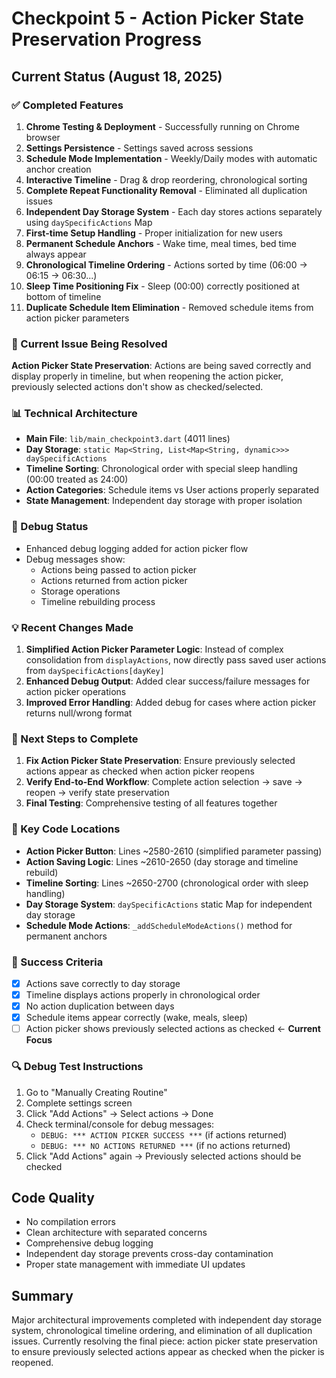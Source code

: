 # Checkpoint 5 - Action Picker State Preservation Progress

## Current Status (August 18, 2025)

### ✅ Completed Features
1. **Chrome Testing & Deployment** - Successfully running on Chrome browser
2. **Settings Persistence** - Settings saved across sessions
3. **Schedule Mode Implementation** - Weekly/Daily modes with automatic anchor creation
4. **Interactive Timeline** - Drag & drop reordering, chronological sorting
5. **Complete Repeat Functionality Removal** - Eliminated all duplication issues
6. **Independent Day Storage System** - Each day stores actions separately using `daySpecificActions` Map
7. **First-time Setup Handling** - Proper initialization for new users
8. **Permanent Schedule Anchors** - Wake time, meal times, bed time always appear
9. **Chronological Timeline Ordering** - Actions sorted by time (06:00 → 06:15 → 06:30...)
10. **Sleep Time Positioning Fix** - Sleep (00:00) correctly positioned at bottom of timeline
11. **Duplicate Schedule Item Elimination** - Removed schedule items from action picker parameters

### 🔧 Current Issue Being Resolved
**Action Picker State Preservation**: Actions are being saved correctly and display properly in timeline, but when reopening the action picker, previously selected actions don't show as checked/selected.

### 📊 Technical Architecture
- **Main File**: `lib/main_checkpoint3.dart` (4011 lines)
- **Day Storage**: `static Map<String, List<Map<String, dynamic>>> daySpecificActions`
- **Timeline Sorting**: Chronological order with special sleep handling (00:00 treated as 24:00)
- **Action Categories**: Schedule items vs User actions properly separated
- **State Management**: Independent day storage with proper isolation

### 🐛 Debug Status
- Enhanced debug logging added for action picker flow
- Debug messages show:
  - Actions being passed to action picker
  - Actions returned from action picker
  - Storage operations
  - Timeline rebuilding process

### 💡 Recent Changes Made
1. **Simplified Action Picker Parameter Logic**: Instead of complex consolidation from `displayActions`, now directly pass saved user actions from `daySpecificActions[dayKey]`
2. **Enhanced Debug Output**: Added clear success/failure messages for action picker operations
3. **Improved Error Handling**: Added debug for cases where action picker returns null/wrong format

### 🔄 Next Steps to Complete
1. **Fix Action Picker State Preservation**: Ensure previously selected actions appear as checked when action picker reopens
2. **Verify End-to-End Workflow**: Complete action selection → save → reopen → verify state preservation
3. **Final Testing**: Comprehensive testing of all features together

### 📁 Key Code Locations
- **Action Picker Button**: Lines ~2580-2610 (simplified parameter passing)
- **Action Saving Logic**: Lines ~2610-2650 (day storage and timeline rebuild)
- **Timeline Sorting**: Lines ~2650-2700 (chronological order with sleep handling)
- **Day Storage System**: `daySpecificActions` static Map for independent day storage
- **Schedule Mode Actions**: `_addScheduleModeActions()` method for permanent anchors

### 🎯 Success Criteria
- [x] Actions save correctly to day storage
- [x] Timeline displays actions properly in chronological order
- [x] No action duplication between days
- [x] Schedule items appear correctly (wake, meals, sleep)
- [ ] Action picker shows previously selected actions as checked ← **Current Focus**

### 🔍 Debug Test Instructions
1. Go to "Manually Creating Routine"
2. Complete settings screen
3. Click "Add Actions" → Select actions → Done
4. Check terminal/console for debug messages:
   - `DEBUG: *** ACTION PICKER SUCCESS ***` (if actions returned)
   - `DEBUG: *** NO ACTIONS RETURNED ***` (if no actions returned)
5. Click "Add Actions" again → Previously selected actions should be checked

## Code Quality
- No compilation errors
- Clean architecture with separated concerns
- Comprehensive debug logging
- Independent day storage prevents cross-day contamination
- Proper state management with immediate UI updates

## Summary
Major architectural improvements completed with independent day storage system, chronological timeline ordering, and elimination of all duplication issues. Currently resolving the final piece: action picker state preservation to ensure previously selected actions appear as checked when the picker is reopened.
